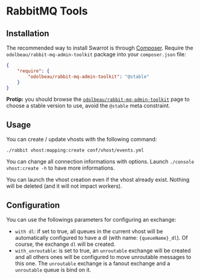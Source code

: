 # RabbitMQ Tools

## Installation

The recommended way to install Swarrot is through
[Composer](http://getcomposer.org/). Require the
`odolbeau/rabbit-mq-admin-toolkit` package into your `composer.json` file:

```json
{
    "require": {
        "odolbeau/rabbit-mq-admin-toolkit": "@stable"
    }
}
```

**Protip:** you should browse the
[`odolbeau/rabbit-mq-admin-toolkit`](https://packagist.org/packages/odolbeau/rabbit-mq-admin-toolkit)
page to choose a stable version to use, avoid the `@stable` meta constraint.

## Usage

You can create / update vhosts with the following command:

    ./rabbit vhost:mapping:create conf/vhost/events.yml

You can change all connection informations with options. Launch `./console
vhost:create -h` to have more informations.

You can launch the vhost creation even if the vhost already exist. Nothing will
be deleted (and it will not impact workers).

## Configuration

You can use the followings parameters for configuring an exchange:

* `with dl`: if set to true, all queues in the current vhost will be
  automatically configured to have a dl (with name: `{queueName}_dl`). Of
  course, the exchange `dl` will be created.
* `with_unroutable`: is set to true, an `unroutable` exchange will be created
  and all  others ones will be configured to move unroutable messages to this
  one. The `unroutable` exchange is a fanout exchange and a `unroutable` queue
  is bind on it.
